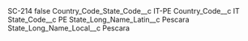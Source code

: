<?xml version="1.0" encoding="UTF-8"?>
<CustomMetadata xmlns="http://soap.sforce.com/2006/04/metadata" xmlns:xsi="http://www.w3.org/2001/XMLSchema-instance" xmlns:xsd="http://www.w3.org/2001/XMLSchema">
    <label>SC-214</label>
    <protected>false</protected>
    <values>
        <field>Country_Code_State_Code__c</field>
        <value xsi:type="xsd:string">IT-PE</value>
    </values>
    <values>
        <field>Country_Code__c</field>
        <value xsi:type="xsd:string">IT</value>
    </values>
    <values>
        <field>State_Code__c</field>
        <value xsi:type="xsd:string">PE</value>
    </values>
    <values>
        <field>State_Long_Name_Latin__c</field>
        <value xsi:type="xsd:string">Pescara</value>
    </values>
    <values>
        <field>State_Long_Name_Local__c</field>
        <value xsi:type="xsd:string">Pescara</value>
    </values>
</CustomMetadata>
